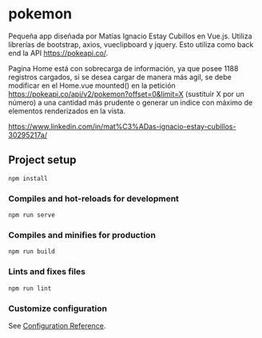 # pokemon
Pequeña app diseñada por Matías Ignacio Estay Cubillos en Vue.js. Utiliza librerías de bootstrap, axios, vueclipboard y jquery. Esto utiliza como back end la API https://pokeapi.co/.

Pagina Home está con sobrecarga de información, ya que posee 1188 registros cargados, si se desea cargar de manera más agil, se debe modificar en el Home.vue mounted() en la petición https://pokeapi.co/api/v2/pokemon?offset=0&limit=X (sustituir X por un número) a una cantidad más prudente o generar un indice con máximo de elementos renderizados en la vista.

https://www.linkedin.com/in/mat%C3%ADas-ignacio-estay-cubillos-30295217a/

## Project setup
```
npm install
```

### Compiles and hot-reloads for development
```
npm run serve
```

### Compiles and minifies for production
```
npm run build
```

### Lints and fixes files
```
npm run lint
```

### Customize configuration
See [Configuration Reference](https://cli.vuejs.org/config/).
